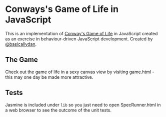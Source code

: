 Conways's Game of Life in JavaScript
===

This is an implementation of [Conway's Game of Life](http://en.wikipedia.org/wiki/Conway's_Game_of_Life) in JavaScript created as an exercise in behaviour-driven JavaScript development. Created by [@basicallydan](https://github.com/basicallydan).

The Game
---

Check out the game of life in a sexy canvas view by visiting game.html - this may one day be made more attractive.

Tests
---

Jasmine is included under `lib` so you just need to open SpecRunner.html in a web browser to see the outcome of the unit tests.
